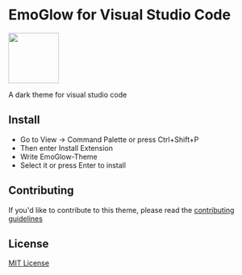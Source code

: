 # EmoGlow for Visual Studio Code

<img src="https://raw.githubusercontent.com/eubraianbraga/EmoGlow-Theme/main/icon.png" width="100"/>

A dark theme for visual studio code

## Install
- Go to View -> Command Palette or press Ctrl+Shift+P
- Then enter Install Extension
- Write EmoGlow-Theme
- Select it or press Enter to install

## Contributing

If you'd like to contribute to this theme, please read the [contributing guidelines](./CONTRIBUTING.md)

## License

[MIT License](./LICENSE)